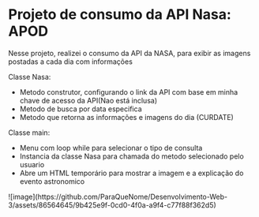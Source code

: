 # Projeto de consumo da API Nasa: APOD

Nesse projeto, realizei o consumo da API da NASA, para exibir as imagens postadas a cada dia com informações <br>

Classe Nasa: <br>
<ul>
  <li>
    Metodo construtor, configurando o link da API com base em minha chave de acesso da API(Nao está inclusa)
  </li>
  <li>
    Metodo de busca por data especifica
  </li>
  <li>
    Metodo que retorna as informações e imagens do dia (CURDATE)
  </li>
</ul>
Classe main: <br>
<ul>
  <li>
    Menu com loop while para selecionar o tipo de consulta
  </li>
  <li>
    Instancia da classe Nasa para chamada do metodo selecionado pelo usuario
  </li>
  <li>
    Abre um HTML temporário para mostrar a imagem e a explicação do evento astronomico
  </li>
  
</ul>
![image](https://github.com/ParaQueNome/Desenvolvimento-Web-3/assets/86564645/9b425e9f-0cd0-4f0a-a9f4-c77f88f362d5)
